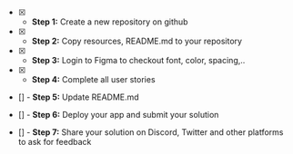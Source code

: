 - [x] - <b>Step 1:</b> Create a new repository on github

- [x] - <b>Step 2:</b> Copy resources, README.md to your repository

- [x] - <b>Step 3:</b> Login to Figma to checkout font, color, spacing,..

- [x] - <b>Step 4:</b> Complete all user stories

- [] - <b>Step 5:</b> Update README.md

- [] - <b>Step 6:</b> Deploy your app and submit your solution

- [] - <b>Step 7:</b> Share your solution on Discord, Twitter and other
  platforms to ask for feedback
